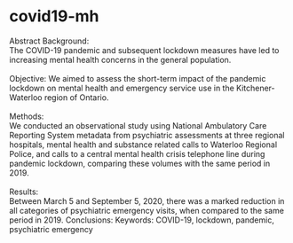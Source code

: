 # covid19-mh
Abstract Background: <br>
The COVID-19 pandemic and subsequent lockdown measures have led to increasing mental health concerns in the general population. <br> <br>
Objective: We aimed to assess the short-term impact of the pandemic lockdown on mental health and emergency service use in the Kitchener-Waterloo region of Ontario. <br> <br>
Methods: <br>
We conducted an observational study using National Ambulatory Care Reporting System metadata from psychiatric assessments at three regional hospitals, mental health and substance related calls to Waterloo Regional Police, and calls to a central mental health crisis telephone line during pandemic lockdown, comparing these volumes with the same period in 2019.  <br> <br>
Results: <br>
Between March 5 and September 5, 2020, there was a marked reduction in all categories of psychiatric emergency visits, when compared to the same period in 2019.  Conclusions:  Keywords: COVID-19, lockdown, pandemic, psychiatric emergency
